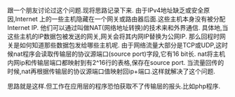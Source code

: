 跟一个朋友讨论过这个问题.现将思路记录下来.
由于IPv4地址缺乏或安全原因,Internet 上的一些主机隐藏在一个网关或路由器后面.这些主机本身没有被分配 Internet IP.
他们可以通过叫做NAT(网络地址转换)的技术来和外界通信.
具体地,当这些主机的IP数据包被发送的网关,网关会将其内网IP替换为公网IP.
那么回程时网关是如何知道那些数据包发给哪些主机呢.
由于网络流量大部分是TCP或UDP,这时候nat程序会读取传输层的协议源端口(source port)字段,它有16 bit长.
nat将主机内网ip和传输层端口都映射到有2^16行的表格,保存在source port.
当流量回传的时候,nat再根据传输层的协议源端口值映射回ip+端口.这样就解决了这个问题.

思路就是这样.但工作在应用层的程序恐怕获取不了传输层的报头.比如php程序.
